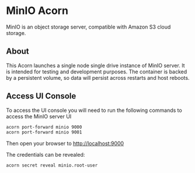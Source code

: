 # MinIO Acorn

MinIO is an object storage server, compatible with Amazon S3 cloud storage.

## About

This Acorn launches a single node single drive instance of MinIO server. It is intended for testing and development purposes. The container is backed by a persistent volume, so data will persist across restarts and host reboots.

## Access UI Console

To access the UI console you will need to run the following commands to access the MinIO server UI

```bash
acorn port-forward minio 9000
acorn port-forward minio 9001
```

Then open your browser to <http://localhost:9000>

The credentials can be revealed:

```bash
acorn secret reveal minio.root-user
```
